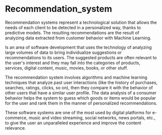 # Recommendation_system
Recommendation systems represent a technological solution that allows the needs of each client to be detected in a personalized way, thanks to predictive models. The resulting recommendations are the result of analyzing data extracted from customer behavior with Machine Learning.

Is an area of software development that uses the technology of analyzing large volumes of data to bring individualize suggestions or recommendations to its users. The suggested products are often relevant to the user's interest and they may fall into the categories of products, services, digital content, music, movies, books, or other stuff.

The recommendation system involves algorithms and machine learning techniques that analyze past user interactions (like the history of purchases, searches, ratings, clicks, so on), then they compare it with the behavior of other users that have a similar user profile. The data analysis of a consumer behavior helps the system to guess which goods or items would be popular for the user and rank them in the manner of personalized recommendations.

These software systems are one of the most used by digital platforms for e-commerce, music and video streaming, social networks, news portals, etc., to give the user an unparalleled experience and improve the content relevance.
